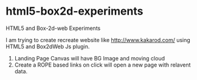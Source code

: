 html5-box2d-experiments
=======================

HTML5 and Box-2d-web Experiments

I am trying to create recreate website like http://www.kakarod.com/ using HTML5 and Box2dWeb Js plugin.

1) Landing Page Canvas will have BG Image and moving cloud
2) Create a ROPE based links on click will open a new page with relavent data.
